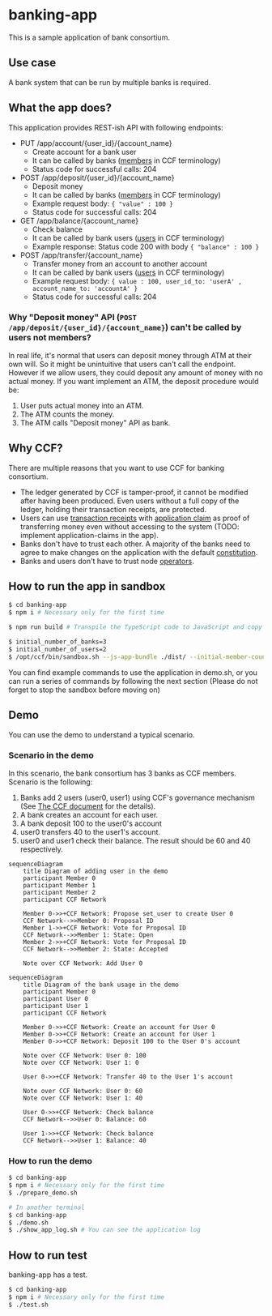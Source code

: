 # banking-app

This is a sample application of bank consortium.

## Use case

A bank system that can be run by multiple banks is required.

## What the app does?

This application provides REST-ish API with following endpoints:

- PUT /app/account/{user_id}/{account_name}
    - Create account for a bank user
    - It can be called by banks ([members](https://microsoft.github.io/CCF/main/overview/glossary.html#term-Members) in CCF terminology)
    - Status code for successful calls: 204
- POST /app/deposit/{user_id}/{account_name}
    - Deposit money
    - It can be called by banks ([members](https://microsoft.github.io/CCF/main/overview/glossary.html#term-Members) in CCF terminology)
    - Example request body: `{ "value" : 100 }`
    - Status code for successful calls: 204
- GET /app/balance/{account_name}
    - Check balance
    - It can be called by bank users ([users](https://microsoft.github.io/CCF/main/overview/glossary.html#term-Users) in CCF terminology)
    - Example response: Status code 200 with body `{ "balance" : 100 }`
- POST /app/transfer/{account_name}
    - Transfer money from an account to another account
    - It can be called by bank users ([users](https://microsoft.github.io/CCF/main/overview/glossary.html#term-Users) in CCF terminology)
    - Example request body: `{ value : 100, user_id_to: 'userA' , account_name_to: 'accountA' }`
    - Status code for successful calls: 204

### Why "Deposit money" API (`POST /app/deposit/{user_id}/{account_name}`) can't be called by users not members?

In real life, it's normal that users can deposit money through ATM at their own will. So it might be unintuitive that users can't call the endpoint. However if we allow users, they could deposit any amount of money with no actual money.
If you want implement an ATM, the deposit procedure would be:
1. User puts actual money into an ATM.
2. The ATM counts the money.
3. The ATM calls "Deposit money" API as bank.


## Why CCF?

There are multiple reasons that you want to use CCF for banking consortium.

- The ledger generated by CCF is tamper-proof, it cannot be modified after having been produced. Even users without a full copy of the ledger, holding their transaction receipts, are protected.
- Users can use [transaction receipts](https://microsoft.github.io/CCF/main/audit/receipts.html#receipts) with [application claim](https://microsoft.github.io/CCF/main/use_apps/verify_tx.html#application-claims) as proof of transferring money even without accessing to the system (TODO: implement application-claims in the app).
- Banks don't have to trust each other. A majority of the banks need to agree to make changes on the application with the default [constitution](https://microsoft.github.io/CCF/main/governance/constitution.html#constitution).
- Banks and users don't have to trust node [operators](https://microsoft.github.io/CCF/main/overview/glossary.html#term-Operators).

## How to run the app in sandbox

```bash
$ cd banking-app
$ npm i # Necessary only for the first time

$ npm run build # Transpile the TypeScript code to JavaScript and copy the output to `dist` directory 

$ initial_number_of_banks=3
$ initial_number_of_users=2
$ /opt/ccf/bin/sandbox.sh --js-app-bundle ./dist/ --initial-member-count $initial_number_of_banks --initial-user-count $initial_number_of_users
```

You can find example commands to use the application in demo.sh, or you can run a series of commands by following the next section (Please do not forget to stop the sandbox before moving on)

## Demo

You can use the demo to understand a typical scenario.

### Scenario in the demo

In this scenario, the bank consortium has 3 banks as CCF members.
Scenario is the following:
1. Banks add 2 users (user0, user1) using CCF's governance mechanism (See [The CCF document](https://microsoft.github.io/CCF/main/governance/open_network.html#adding-users) for the details).
2. A bank creates an account for each user.
3. A bank deposit 100 to the user0's account
4. user0 transfers 40 to the user1's account.
5. user0 and user1 check their balance. The result should be 60 and 40 respectively.

```mermaid
sequenceDiagram
    title Diagram of adding user in the demo
    participant Member 0
    participant Member 1
    participant Member 2
    participant CCF Network

    Member 0->>+CCF Network: Propose set_user to create User 0
    CCF Network-->>Member 0: Proposal ID
    Member 1->>+CCF Network: Vote for Proposal ID
    CCF Network-->>Member 1: State: Open
    Member 2->>+CCF Network: Vote for Proposal ID
    CCF Network-->>Member 2: State: Accepted

    Note over CCF Network: Add User 0
```

```mermaid
sequenceDiagram
    title Diagram of the bank usage in the demo
    participant Member 0
    participant User 0
    participant User 1
    participant CCF Network

    Member 0->>+CCF Network: Create an account for User 0
    Member 0->>+CCF Network: Create an account for User 1
    Member 0->>+CCF Network: Deposit 100 to the User 0's account

    Note over CCF Network: User 0: 100
    Note over CCF Network: User 1: 0

    User 0->>+CCF Network: Transfer 40 to the User 1's account

    Note over CCF Network: User 0: 60
    Note over CCF Network: User 1: 40

    User 0->>+CCF Network: Check balance
    CCF Network-->>User 0: Balance: 60

    User 1->>+CCF Network: Check balance
    CCF Network-->>User 1: Balance: 40
```

### How to run the demo

```bash
$ cd banking-app
$ npm i # Necessary only for the first time
$ ./prepare_demo.sh

# In another terminal
$ cd banking-app
$ ./demo.sh
$ ./show_app_log.sh # You can see the application log
```

## How to run test

banking-app has a test.

```bash
$ cd banking-app
$ npm i # Necessary only for the first time
$ ./test.sh
```

